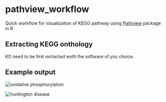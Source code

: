 # pathview_workflow

Quick workflow for visualization of KEGG pathway using [Pathview](https://bioconductor.org/packages/release/bioc/html/pathview.html) package in R

## Extracting KEGG onthology

KO need to be first extracted wsth the software of you choice.

## Example output

![oxidative phosphorylation](https://github.com/jleluyer/pathview_workflow/03_results/oxidative_phosphorylation.png)

![huntington disease](https://github.com/jleluyer/pathview_workflow/03_results/huntington_disease.png)
